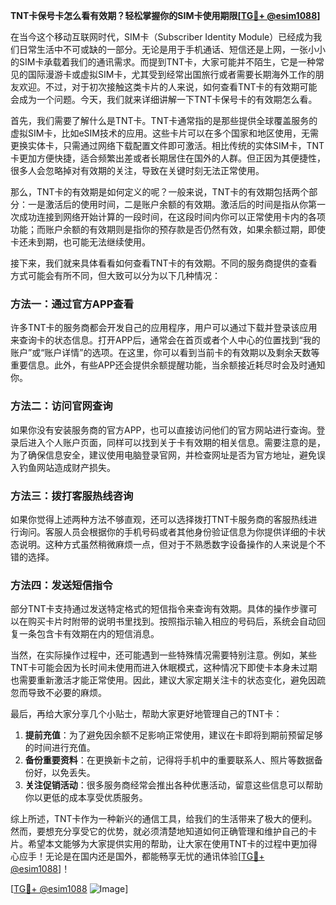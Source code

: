 **TNT卡保号卡怎么看有效期？轻松掌握你的SIM卡使用期限[[TG💪+ @esim1088](https://t.me/s/esim1088)]**

在当今这个移动互联网时代，SIM卡（Subscriber Identity Module）已经成为我们日常生活中不可或缺的一部分。无论是用于手机通话、短信还是上网，一张小小的SIM卡承载着我们的通讯需求。而提到TNT卡，大家可能并不陌生，它是一种常见的国际漫游卡或虚拟SIM卡，尤其受到经常出国旅行或者需要长期海外工作的朋友欢迎。不过，对于初次接触这类卡片的人来说，如何查看TNT卡的有效期可能会成为一个问题。今天，我们就来详细讲解一下TNT卡保号卡的有效期怎么看。

首先，我们需要了解什么是TNT卡。TNT卡通常指的是那些提供全球覆盖服务的虚拟SIM卡，比如eSIM技术的应用。这些卡片可以在多个国家和地区使用，无需更换实体卡，只需通过网络下载配置文件即可激活。相比传统的实体SIM卡，TNT卡更加方便快捷，适合频繁出差或者长期居住在国外的人群。但正因为其便捷性，很多人会忽略掉对有效期的关注，导致在关键时刻无法正常使用。

那么，TNT卡的有效期是如何定义的呢？一般来说，TNT卡的有效期包括两个部分：一是激活后的使用时间，二是账户余额的有效期。激活后的时间是指从你第一次成功连接到网络开始计算的一段时间，在这段时间内你可以正常使用卡内的各项功能；而账户余额的有效期则是指你的预存款是否仍然有效，如果余额过期，即使卡还未到期，也可能无法继续使用。

接下来，我们就来具体看看如何查看TNT卡的有效期。不同的服务商提供的查看方式可能会有所不同，但大致可以分为以下几种情况：

### 方法一：通过官方APP查看

许多TNT卡的服务商都会开发自己的应用程序，用户可以通过下载并登录该应用来查询卡的状态信息。打开APP后，通常会在首页或者个人中心的位置找到“我的账户”或“账户详情”的选项。在这里，你可以看到当前卡的有效期以及剩余天数等重要信息。此外，有些APP还会提供余额提醒功能，当余额接近耗尽时会及时通知你。

### 方法二：访问官网查询

如果你没有安装服务商的官方APP，也可以直接访问他们的官方网站进行查询。登录后进入个人账户页面，同样可以找到关于卡有效期的相关信息。需要注意的是，为了确保信息安全，建议使用电脑登录官网，并检查网址是否为官方地址，避免误入钓鱼网站造成财产损失。

### 方法三：拨打客服热线咨询

如果你觉得上述两种方法不够直观，还可以选择拨打TNT卡服务商的客服热线进行询问。客服人员会根据你的手机号码或者其他身份验证信息为你提供详细的卡状态说明。这种方式虽然稍微麻烦一点，但对于不熟悉数字设备操作的人来说是个不错的选择。

### 方法四：发送短信指令

部分TNT卡支持通过发送特定格式的短信指令来查询有效期。具体的操作步骤可以在购买卡片时附带的说明书里找到。按照指示输入相应的号码后，系统会自动回复一条包含卡有效期在内的短信消息。

当然，在实际操作过程中，还可能遇到一些特殊情况需要特别注意。例如，某些TNT卡可能会因为长时间未使用而进入休眠模式，这种情况下即使卡本身未过期也需要重新激活才能正常使用。因此，建议大家定期关注卡的状态变化，避免因疏忽而导致不必要的麻烦。

最后，再给大家分享几个小贴士，帮助大家更好地管理自己的TNT卡：

1. **提前充值**：为了避免因余额不足影响正常使用，建议在卡即将到期前预留足够的时间进行充值。
2. **备份重要资料**：在更换新卡之前，记得将手机中的重要联系人、照片等数据备份好，以免丢失。
3. **关注促销活动**：很多服务商经常会推出各种优惠活动，留意这些信息可以帮助你以更低的成本享受优质服务。

综上所述，TNT卡作为一种新兴的通信工具，给我们的生活带来了极大的便利。然而，要想充分享受它的优势，就必须清楚地知道如何正确管理和维护自己的卡片。希望本文能够为大家提供实用的帮助，让大家在使用TNT卡的过程中更加得心应手！无论是在国内还是国外，都能畅享无忧的通讯体验[[TG💪+ @esim1088](https://t.me/s/esim1088)]！

[[TG💪+ @esim1088](https://t.me/s/esim1088) ![Image](https://i.postimg.cc/4NQfJmqS/Snipaste-2025-05-13-00-14-12.png)]